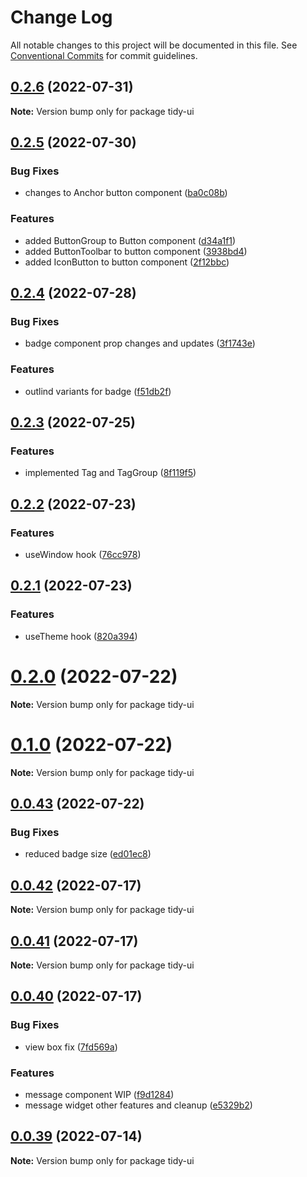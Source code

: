 # Change Log

All notable changes to this project will be documented in this file.
See [Conventional Commits](https://conventionalcommits.org) for commit guidelines.

## [0.2.6](https://github.com/badatt/tidy-ui/compare/v0.2.5...v0.2.6) (2022-07-31)

**Note:** Version bump only for package tidy-ui





## [0.2.5](https://github.com/badatt/tidy-ui/compare/v0.2.4...v0.2.5) (2022-07-30)


### Bug Fixes

* changes to Anchor button component ([ba0c08b](https://github.com/badatt/tidy-ui/commit/ba0c08b0f18e950c6a40c0ce85c23f5b8b6657a6))


### Features

* added ButtonGroup to Button component ([d34a1f1](https://github.com/badatt/tidy-ui/commit/d34a1f1655a037121193d32c87626f5f520bea62))
* added ButtonToolbar to button component ([3938bd4](https://github.com/badatt/tidy-ui/commit/3938bd4a7f86e93adc91c4f8b0d6c410f40eeb1b))
* added IconButton to button component ([2f12bbc](https://github.com/badatt/tidy-ui/commit/2f12bbc5c3e18236747f68daa1825bae2333c158))





## [0.2.4](https://github.com/badatt/tidy-ui/compare/v0.2.3...v0.2.4) (2022-07-28)


### Bug Fixes

* badge component prop changes and updates ([3f1743e](https://github.com/badatt/tidy-ui/commit/3f1743ef19749326127ddfec01cd3f6b54233af6))


### Features

* outlind variants for badge ([f51db2f](https://github.com/badatt/tidy-ui/commit/f51db2ffde61d98dc7535bf738ede54a2483144c))





## [0.2.3](https://github.com/badatt/tidy-ui/compare/v0.2.2...v0.2.3) (2022-07-25)


### Features

* implemented Tag and TagGroup ([8f119f5](https://github.com/badatt/tidy-ui/commit/8f119f583221323e6544d34a2d40c79f0778be8a))





## [0.2.2](https://github.com/badatt/tidy-ui/compare/v0.2.1...v0.2.2) (2022-07-23)


### Features

* useWindow hook ([76cc978](https://github.com/badatt/tidy-ui/commit/76cc978e2f8a6fe71583019d730c14e79c7078b0))





## [0.2.1](https://github.com/badatt/tidy-ui/compare/v0.2.0...v0.2.1) (2022-07-23)


### Features

* useTheme hook ([820a394](https://github.com/badatt/tidy-ui/commit/820a3943be4ef9bc814cd424602145da39bdd311))





# [0.2.0](https://github.com/badatt/tidy-ui/compare/v0.1.0...v0.2.0) (2022-07-22)

**Note:** Version bump only for package tidy-ui





# [0.1.0](https://github.com/badatt/tidy-ui/compare/v0.0.43...v0.1.0) (2022-07-22)

**Note:** Version bump only for package tidy-ui





## [0.0.43](https://github.com/badatt/tidy-ui/compare/v0.0.42...v0.0.43) (2022-07-22)


### Bug Fixes

* reduced badge size ([ed01ec8](https://github.com/badatt/tidy-ui/commit/ed01ec86b32c4f457c801bd51920aa2765d4451d))





## [0.0.42](https://github.com/badatt/tidy-ui/compare/v0.0.41...v0.0.42) (2022-07-17)

**Note:** Version bump only for package tidy-ui





## [0.0.41](https://github.com/badatt/tidy-ui/compare/v0.0.40...v0.0.41) (2022-07-17)

**Note:** Version bump only for package tidy-ui





## [0.0.40](https://github.com/badatt/tidy-ui/compare/v0.0.39...v0.0.40) (2022-07-17)


### Bug Fixes

* view box fix ([7fd569a](https://github.com/badatt/tidy-ui/commit/7fd569afb88ed03b70bfe3ce4c97f927954f3351))


### Features

* message component WIP ([f9d1284](https://github.com/badatt/tidy-ui/commit/f9d1284c0c9a0ee5b10ce47cd49cf4e9cae7431b))
* message widget other features and cleanup ([e5329b2](https://github.com/badatt/tidy-ui/commit/e5329b288365daeef1f126423fb94ee4076788f0))





## [0.0.39](https://github.com/badatt/tidy-ui/compare/v0.0.38...v0.0.39) (2022-07-14)

**Note:** Version bump only for package tidy-ui
